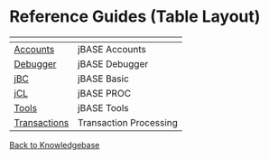# Reference Guides (Table Layout)

<PageHeader />

| <!----> | <!----> |
| --- | --- |
| [Accounts](accounts/README.md) | jBASE Accounts |
| [Debugger](./debugger/README.md) | jBASE Debugger |
| [jBC](./jbc/README.md) | jBASE Basic |  
| [jCL](./jcl/README.md)| jBASE PROC |
| [Tools](./tools/README.md) | jBASE Tools |
| [Transactions](./transactions/README.md) | Transaction Processing |

[Back to Knowledgebase](./../README.md)

  
<PageFooter />
